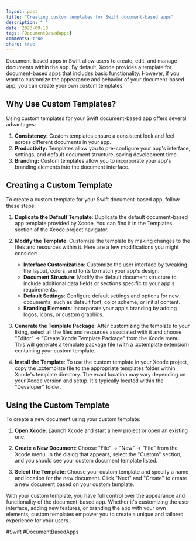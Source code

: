 ```yaml
---
layout: post
title: "Creating custom templates for Swift document-based apps"
description: " "
date: 2023-09-18
tags: [DocumentBasedApps]
comments: true
share: true
---
```


Document-based apps in Swift allow users to create, edit, and manage documents within the app. By default, Xcode provides a template for document-based apps that includes basic functionality. However, if you want to customize the appearance and behavior of your document-based app, you can create your own custom templates.

## Why Use Custom Templates?

Using custom templates for your Swift document-based app offers several advantages:

1. **Consistency:** Custom templates ensure a consistent look and feel across different documents in your app.
2. **Productivity:** Templates allow you to pre-configure your app's interface, settings, and default document structure, saving development time.
3. **Branding:** Custom templates allow you to incorporate your app's branding elements into the document interface.

## Creating a Custom Template

To create a custom template for your Swift document-based app, follow these steps:

1. **Duplicate the Default Template**: Duplicate the default document-based app template provided by Xcode. You can find it in the Templates section of the Xcode project navigator.

2. **Modify the Template**: Customize the template by making changes to the files and resources within it. Here are a few modifications you might consider:
   - **Interface Customization**: Customize the user interface by tweaking the layout, colors, and fonts to match your app's design.
   - **Document Structure**: Modify the default document structure to include additional data fields or sections specific to your app's requirements.
   - **Default Settings**: Configure default settings and options for new documents, such as default font, color scheme, or initial content.
   - **Branding Elements**: Incorporate your app's branding by adding logos, icons, or custom graphics.

3. **Generate the Template Package**: After customizing the template to your liking, select all the files and resources associated with it and choose "Editor" -> "Create Xcode Template Package" from the Xcode menu. This will generate a template package file (with a .xctemplate extension) containing your custom template.

4. **Install the Template**: To use the custom template in your Xcode project, copy the .xctemplate file to the appropriate templates folder within Xcode's template directory. The exact location may vary depending on your Xcode version and setup. It's typically located within the "Developer" folder.

## Using the Custom Template

To create a new document using your custom template:

1. **Open Xcode**: Launch Xcode and start a new project or open an existing one.

2. **Create a New Document**: Choose "File" -> "New" -> "File" from the Xcode menu. In the dialog that appears, select the "Custom" section, and you should see your custom document template listed.

3. **Select the Template**: Choose your custom template and specify a name and location for the new document. Click "Next" and "Create" to create a new document based on your custom template.

With your custom template, you have full control over the appearance and functionality of the document-based app. Whether it's customizing the user interface, adding new features, or branding the app with your own elements, custom templates empower you to create a unique and tailored experience for your users.

#Swift #DocumentBasedApps